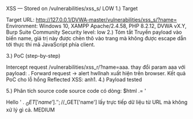XSS — Stored on /vulnerabilities/xss_s/
LOW
1.) Target

Target URL: http://127.0.0.1/DVWA-master/vulnerabilities/xss_s/?name=
Environment: Windows 10, XAMPP Apache/2.4.58, PHP 8.2.12, DVWA vX.Y, Burp Suite Community
Security level: low
2.) Tóm tắt Truyền payload <script>alert('hwllnah')</script> vào biến name, giá trị này được chèn thô vào trang mà không được escape dẫn tới thực thi mã JavaScript phía client.

3.) PoC (step-by-step)

Intercept request /vulnerabilities/xss_r/?name=aaa.
thay đổi param aaa với payload: <script>alert('hwllnah')</script>.
Forward request → alert hwllnah xuất hiện trên browser.
Kết quả PoC cho lỗ hổng Reflected XSS: anh1.
4.) Payload tested

<script>alert('hwllnah')</script>
5.) Phân tích source code source code có dòng: $html .= '

Hello ' . $_GET[ 'name' ] . '
'; //$_GET['name'] lấy trực tiếp dữ liệu từ URL mà không xử lý gì cả.
MEDIUM
